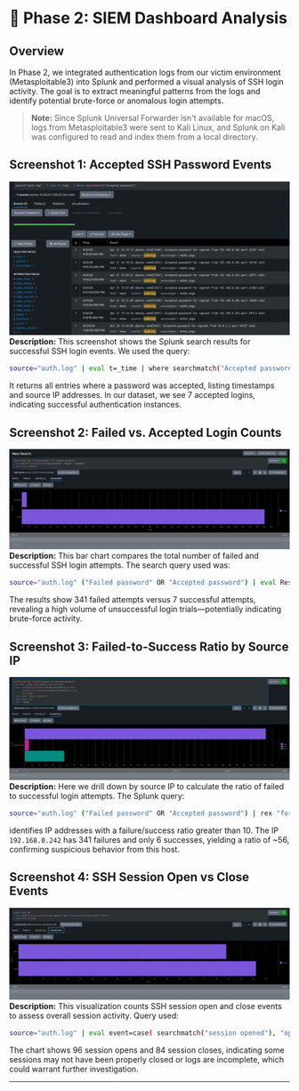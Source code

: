 # 📌 Phase 2: SIEM Dashboard Analysis

## Overview
In Phase 2, we integrated authentication logs from our victim environment (Metasploitable3) into Splunk and performed a visual analysis of SSH login activity. The goal is to extract meaningful patterns from the logs and identify potential brute-force or anomalous login attempts.

> **Note:** Since Splunk Universal Forwarder isn't available for macOS, logs from Metasploitable3 were sent to Kali Linux, and Splunk on Kali was configured to read and index them from a local directory.

## Screenshot 1: Accepted SSH Password Events
![Accepted SSH Password Events](Sucessattacks.jpg)  
**Description:** This screenshot shows the Splunk search results for successful SSH login events. We used the query:
```bash
source="auth.log" | eval t=_time | where searchmatch("Accepted password")
```


It returns all entries where a password was accepted, listing timestamps and source IP addresses. In our dataset, we see 7 accepted logins, indicating successful authentication instances.

## Screenshot 2: Failed vs. Accepted Login Counts
![Failed vs Accepted Login Counts](screenshot1.jpg)  
**Description:** This bar chart compares the total number of failed and successful SSH login attempts. The search query used was:
```bash
source="auth.log" ("Failed password" OR "Accepted password") | eval Result=if(searchmatch("Failed password"), "Failed", "Accepted") | stats count by Result
```

The results show 341 failed attempts versus 7 successful attempts, revealing a high volume of unsuccessful login trials—potentially indicating brute-force activity.


## Screenshot 3: Failed-to-Success Ratio by Source IP
![Failed-to-Success Ratio by Source IP](Ratio.jpg)  
**Description:** Here we drill down by source IP to calculate the ratio of failed to successful login attempts. The Splunk query:
```bash
source="auth.log" ("Failed password" OR "Accepted password") | rex "for .* from (?<src_ip>\d+.\d+.\d+.\d+)" | stats count(eval(searchmatch("Failed password"))) as fails, count(eval(searchmatch("Accepted password"))) as succ by src_ip | eval ratio = fails/(succ+0.1) | where ratio > 10 | sort - ratio
```

identifies IP addresses with a failure/success ratio greater than 10. The IP `192.168.0.242` has 341 failures and only 6 successes, yielding a ratio of ~56, confirming suspicious behavior from this host.

## Screenshot 4: SSH Session Open vs Close Events
![SSH Session Open vs Close Events](Sessions.jpg)  
**Description:** This visualization counts SSH session open and close events to assess overall session activity. Query used:
```bash
source="auth.log" | eval event=case( searchmatch("session opened"), "open", searchmatch("session closed"), "close" ) | stats count by event
```

The chart shows 96 session opens and 84 session closes, indicating some sessions may not have been properly closed or logs are incomplete, which could warrant further investigation.

---

